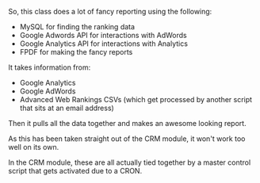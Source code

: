 So, this class does a lot of fancy reporting using the following:

* MySQL for finding the ranking data
* Google Adwords API for interactions with AdWords
* Google Analytics API for interactions with Analytics
* FPDF for making the fancy reports

It takes information from:

* Google Analytics
* Google AdWords
* Advanced Web Rankings CSVs (which get processed by another script that sits at an email address)

Then it pulls all the data together and makes an awesome looking report.

As this has been taken straight out of the CRM module, it won't work too well on its own.

In the CRM module, these are all actually tied together by a master control script that gets activated due to a CRON.

